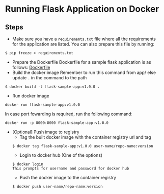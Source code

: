 # Running Flask Application on Docker

## Steps
- Make sure you have a `requirements.txt` file where all the requirements for the application are listed.
 You can also prepare this file by running:
```shell
$ pip freeze > requirements.txt
```
- Prepare the Dockerfile
Dockerfile for a sample flask application is as follows:
[Dockerfile](../app/Dockerfile)
- Build the docker image
Remember to run this command from app/ else update `.` in the command to the path
```shell
$ docker build -t flask-sample-app:v1.0.0 .
```
- Run docker image 
```shell
docker run flask-sample-app:v1.0.0
```
In case port fowarding is required, run the following command:
```shell
docker run -p 8000:8000 flask-sample-app:v1.0.0
```

- [Optional] Push image to registry
  - Tag the built docker image with the container registry url and tag
  ```shell
  $ docker tag flask-sample-app:v1.0.0 user-name/repo-name:version
  ```
  - Login to docker hub (One of the options)
  ```shell
  $ docker login
  This prompts for username and password for docker hub
  ```
  - Push the docker image to the container registry
  ```shell
  $ docker push user-name/repo-name:version
  ```